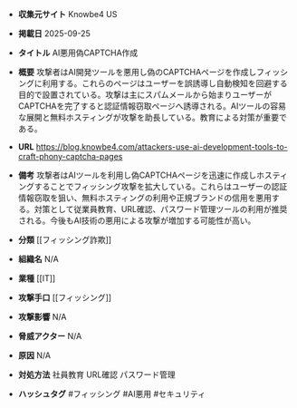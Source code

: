 - **収集元サイト**
Knowbe4 US

- **掲載日**
2025-09-25

- **タイトル**
AI悪用偽CAPTCHA作成

- **概要**
攻撃者はAI開発ツールを悪用し偽のCAPTCHAページを作成しフィッシングに利用する。これらのページはユーザーを誤誘導し自動検知を回避する目的で設置されている。攻撃は主にスパムメールから始まりユーザーがCAPTCHAを完了すると認証情報窃取ページへ誘導される。AIツールの容易な展開と無料ホスティングが攻撃を助長している。教育による対策が重要である。

- **URL**
https://blog.knowbe4.com/attackers-use-ai-development-tools-to-craft-phony-captcha-pages

- **備考**
攻撃者はAIツールを利用し偽CAPTCHAページを迅速に作成しホスティングすることでフィッシング攻撃を拡大している。これらはユーザーの認証情報窃取を狙い、無料ホスティングの利用や正規ブランドの信用を悪用する。対策として従業員教育、URL確認、パスワード管理ツールの利用が推奨される。今後もAI技術の悪用による攻撃が増加する可能性が高い。

- **分類**
[[フィッシング詐欺]]

- **組織名**
N/A

- **業種**
[[IT]]

- **攻撃手口**
[[フィッシング]]

- **攻撃影響**
N/A

- **脅威アクター**
N/A

- **原因**
N/A

- **対処方法**
社員教育 URL確認 パスワード管理

- **ハッシュタグ**
#フィッシング #AI悪用 #セキュリティ
